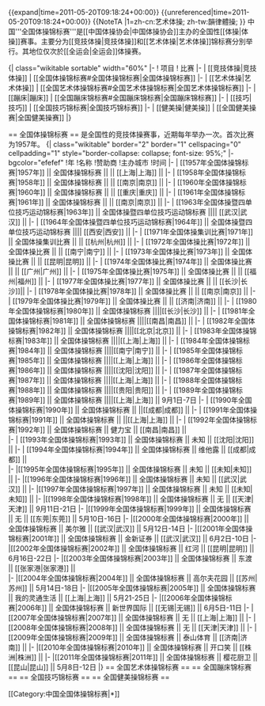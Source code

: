 {{expand|time=2011-05-20T09:18:24+00:00}}
{{unreferenced|time=2011-05-20T09:18:24+00:00}}
{{NoteTA
|1=zh-cn:艺术体操; zh-tw:韻律體操;
}}
中国'''全国体操锦标赛'''是[[中国体操协会|中国体操协会]]主办的全国性[[体操|体操]]赛事。主要分为[[竞技体操|竞技体操]]和[[艺术体操|艺术体操]]锦标赛分別举行。其地位仅次於[[全运会|全运会]]体操赛。

{| class="wikitable sortable" width="60%"
|-
! 项目
! 比赛
|-
| [[竞技体操|竞技体操]]
| [[全国体操锦标赛#全国体操锦标赛|全国体操锦标赛]]
|-
| [[艺术体操|艺术体操]]
| [[全国艺术体操锦标赛#全国艺术体操锦标赛|全国艺术体操锦标赛]]
|-
| [[蹦床|蹦床]]
| [[全国蹦床锦标赛#全国蹦床锦标赛|全国蹦床锦标赛]]
|-
| [[技巧|技巧]]
| [[全国技巧锦标赛|全国技巧锦标赛]]
|-
| [[健美操|健美操]]
| [[全国健美操赛|全国健美操赛]]
|}

== 全国体操锦标赛 ==
是全国性的竞技体操赛事，近期每年举办一次。首次比赛为1957年。
{| class="wikitable" border="2" border="1" cellspacing="0" cellpadding="1" style="border-collapse: collapse; font-size: 95%;"
|- bgcolor="efefef"
!年
!名称
!赞助商
!主办城市
!时间
|-
| [[1957年全国体操锦标赛|1957年]] || 全国体操锦标赛 || || [[上海|上海]] || 
|-
| [[1958年全国体操锦标赛|1958年]] || 全国体操锦标赛 || || [[南京|南京]] || 
|-
| [[1960年全国体操锦标赛|1960年]] || 全国体操锦标赛 || || [[重庆|重庆]] ||
|-
| [[1961年全国体操锦标赛|1961年]] || 全国体操锦标赛 || || [[南京|南京]] || 
|-
| [[1963年全国体操暨四单位技巧运动锦标赛|1963年]] || 全国体操暨四单位技巧运动锦标赛 |||| [[武汉|武汉]] ||
|-
| [[1964年全国体操暨四单位技巧运动锦标赛|1964年]] || 全国体操暨四单位技巧运动锦标赛 |||| [[西安|西安]] ||
|-
| [[1971年全国体操集训比赛|1971年]] || 全国体操集训比赛 || || [[杭州|杭州]] || 
|-
| [[1972年全国体操比赛|1972年]] || 全国体操比赛 || || [[南宁|南宁]] || 
|-
| [[1973年全国体操比赛|1973年]] || 全国体操比赛 || || [[昆明|昆明]] ||
|-
| [[1974年全国体操比赛|1974年]] || 全国体操比赛 || || [[广州|广州]] ||
|-
| [[1975年全国体操比赛|1975年]] || 全国体操比赛 || || [[福州|福州]] || 
|-
| [[1977年全国体操比赛|1977年]] || 全国体操比赛 || || [[长沙|长沙]]|| 
|-
| [[1978年全国体操比赛|1978年]] || 全国体操比赛 || || [[南京|南京]] ||
|-
| [[1979年全国体操比赛|1979年]] || 全国体操比赛 || || [[济南|济南]] ||
|-
| [[1980年全国体操锦标赛|1980年]] || 全国体操锦标赛 ||||[[长沙|长沙]] ||
|-
| [[1981年全国体操锦标赛|1981年]] || 全国体操锦标赛 ||||[[南昌|南昌]] ||
|-
| [[1982年全国体操锦标赛|1982年]] || 全国体操锦标赛 ||||[[北京|北京]] || 
|-
| [[1983年全国体操锦标赛|1983年]] || 全国体操锦标赛 ||||[[上海|上海]] ||
|-
| [[1984年全国体操锦标赛|1984年]] || 全国体操锦标赛 ||||[[南宁|南宁]] || 
|-
| [[1985年全国体操锦标赛|1985年]] || 全国体操锦标赛 ||||[[上海|上海]] || 
|-
| [[1986年全国体操锦标赛|1986年]] || 全国体操锦标赛 ||||[[沈阳|沈阳]] ||
|-
| [[1987年全国体操锦标赛|1987年]] || 全国体操锦标赛 ||||[[上海|上海]] ||
|-
| [[1988年全国体操锦标赛|1988年]] || 全国体操锦标赛 ||||[[贵阳|贵阳]] ||
|-
| [[1989年全国体操锦标赛|1989年]] || 全国体操锦标赛 ||||[[上海|上海]] || 9月1日-7日
|-
| [[1990年全国体操锦标赛|1990年]] || 全国体操锦标赛 ||  ||[[成都|成都]] || 
|-
| [[1991年全国体操锦标赛|1991年]] || 全国体操锦标赛 ||  ||[[上海|上海]] ||
|-
| [[1992年全国体操锦标赛|1992年]] || 全国体操锦标赛 || 健力宝 || [[南昌|南昌]] ||  
|-
| [[1993年全国体操锦标赛|1993年]] || 全国体操锦标赛 || 未知 || [[沈阳|沈阳]] || 
|-
| [[1994年全国体操锦标赛|1994年]] || 全国体操锦标赛 || 维他露 || [[成都|成都]] ||  
|-
|[[1995年全国体操锦标赛|1995年]] || 全国体操锦标赛 || 未知 || [[未知|未知]] || 
|-
|[[1996年全国体操锦标赛|1996年]] || 全国体操锦标赛 || 未知 || [[武汉|武汉]] || 
|-
|[[1997年全国体操锦标赛|1997年]] || 全国体操锦标赛 || 未知 || [[未知|未知]] || 
|-
|[[1998年全国体操锦标赛|1998年]] || 全国体操锦标赛 || 无 || [[天津|天津]] || 9月11日-21日
|-
|[[1999年全国体操锦标赛|1999年]] || 全国体操锦标赛 || 无 || [[东莞|东莞]] || 5月10日-16日
|-
|[[2000年全国体操锦标赛|2000年]] || 全国体操锦标赛 || 美尔雅 || [[武汉|武汉]] ||  5月12日-14日
|-
|[[2001年全国体操锦标赛|2001年]] || 全国体操锦标赛 || 金新证券 || [[武汉|武汉]] || 6月2日-10日
|-
|[[2002年全国体操锦标赛|2002年]] || 全国体操锦标赛 || 红河 || [[昆明|昆明]] || 6月16日-22日
|-
|[[2003年全国体操锦标赛|2003年]] || 全国体操锦标赛 || 东渡 || [[张家港|张家港]] ||  
|-
|[[2004年全国体操锦标赛|2004年]] || 全国体操锦标赛 || 高尔夫花园 || [[苏州|苏州]] || 5月14日-18日
|-
|[[2005年全国体操锦标赛|2005年]] || 全国体操锦标赛 || 我的灵通生活 || [[上海|上海]] || 5月21-25日
|-
|[[2006年全国体操锦标赛|2006年]] || 全国体操锦标赛 || 新世界国际 || [[无锡|无锡]] || 6月5日-11日
|-
|[[2007年全国体操锦标赛|2007年]] || 全国体操锦标赛 || 无 || [[上海|上海]] || 
|-
|[[2008年全国体操锦标赛|2008年]] || 全国体操锦标赛 || 无 || [[天津|天津]] || 
|-
|[[2009年全国体操锦标赛|2009年]] || 全国体操锦标赛 || 泰山体育 || [[济南|济南]] || 
|-
|[[2010年全国体操锦标赛|2010年]] || 全国体操锦标赛 || 开口笑 || [[株洲|株洲]] || 
|-
|[[2011年全国体操锦标赛|2011年]] || 全国体操锦标赛 || 樱花厨卫 || [[昆山|昆山]] || 5月8日-12日
|}
== 全国艺术体操锦标赛 ==
== 全国蹦床锦标赛 ==
== 全国技巧锦标赛 ==
== 全国健美操锦标赛 ==

[[Category:中国全国体操锦标赛|*]]